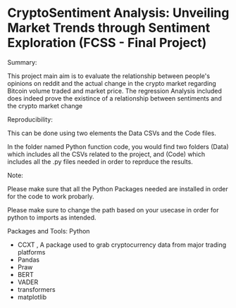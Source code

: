 # CryptoSentiment Analysis: Unveiling Market Trends through Sentiment Exploration (FCSS - Final Project)



Summary:

This project main aim is to evaluate the relationship between people's opinions on reddit and the actual change in the crypto market regarding Bitcoin volume traded and market price.
The regression Analysis included does indeed prove the existince of a relationship between sentiments and the crypto market change

Reproducibility:

This can be done using two elements the Data CSVs and the Code files.

In the folder named Python function code, you would find two folders (Data) which includes all the CSVs related to the project, and (Code) which includes all the .py files needed in order to reprduce the results.

Note:

Please make sure that all the Python Packages needed are installed in order for the code to work probarly.

Please make sure to change the path based on your usecase in order for python to imports as intended.

Packages and Tools:
Python
  - CCXT , A package used to grab cryptocurrency data from major trading platforms
  - Pandas
  - Praw
  - BERT
  - VADER
  - transformers
  - matplotlib

